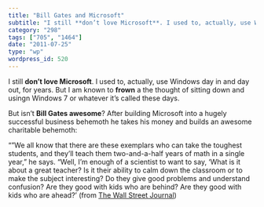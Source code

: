 ```yaml
---
title: "Bill Gates and Microsoft"
subtitle: "I still **don’t love Microsoft**. I used to, actually, use Windows day in and day out, for years. Bu..."
category: "298"
tags: ["705", "1464"]
date: "2011-07-25"
type: "wp"
wordpress_id: 520
---
```

I still **don’t love Microsoft**. I used to, actually, use Windows day in and day out, for years. But I am known to **frown** a the thought of sitting down and usingn Windows 7 or whatever it’s called these days.

But isn’t **Bill Gates awesome**? After building Microsoft into a hugely successful business behemoth he takes his money and builds an awesome charitable behemoth:

> 

“”We all know that there are these exemplars who can take the toughest students, and they’ll teach them two-and-a-half years of math in a single year,” he says. “Well, I’m enough of a scientist to want to say, ‘What is it about a great teacher? Is it their ability to calm down the classroom or to make the subject interesting? Do they give good problems and understand confusion? Are they good with kids who are behind? Are they good with kids who are ahead?’ (from [The Wall Street Journal](http://online.wsj.com/article/SB10001424053111903554904576461571362279948.html?mod=WSJ_hp_mostpop_read))